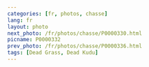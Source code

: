 ```yaml
---
categories: [fr, photos, chasse]
lang: fr
layout: photo
next_photo: /fr/photos/chasse/P0000330.html
picname: P0000332
prev_photo: /fr/photos/chasse/P0000336.html
tags: [Dead Grass, Dead Kudu]
---
```

